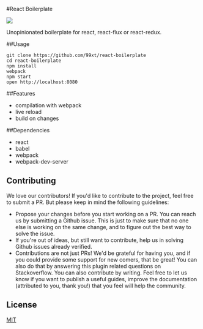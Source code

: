 #React Boilerplate 

<img src="https://raw.githubusercontent.com/rajikaimal/react-boilerplate/master/docs/img/react-boilerplate.png" align="middle" />
<br />

Unopinionated boilerplate for react, react-flux or react-redux.

##Usage 

```
git clone https://github.com/99xt/react-boilerplate
cd react-boilerplate
npm install
webpack
npm start
open http://localhost:8080
```


##Features 

- compilation with webpack 
- live reload 
- build on changes


##Dependencies

- react 
- babel 
- webpack 
- webpack-dev-server

## Contributing

We love our contributors! If you'd like to contribute to the project, feel free to submit a PR. But please keep in mind the following guidelines:

* Propose your changes before you start working on a PR. You can reach us by submitting a Github issue. This is just to make sure that no one else is working on the same change, and to figure out the best way to solve the issue.
* If you're out of ideas, but still want to contribute, help us in solving Github issues already verified.
* Contributions are not just PRs! We'd be grateful for having you, and if you could provide some support for new comers, that be great! You can also do that by answering this plugin related questions on Stackoverflow.
You can also contribute by writing. Feel free to let us know if you want to publish a useful guides, improve the documentation (attributed to you, thank you!) that you feel will help the community.

## License

  [MIT](LICENSE)
